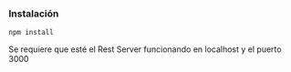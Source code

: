 ### Instalación

```
npm install
```

Se requiere que esté el Rest Server funcionando en localhost y el puerto 3000
